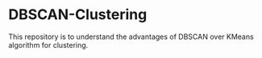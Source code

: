 # DBSCAN-Clustering
This repository is to understand the advantages of DBSCAN over KMeans algorithm for clustering.


